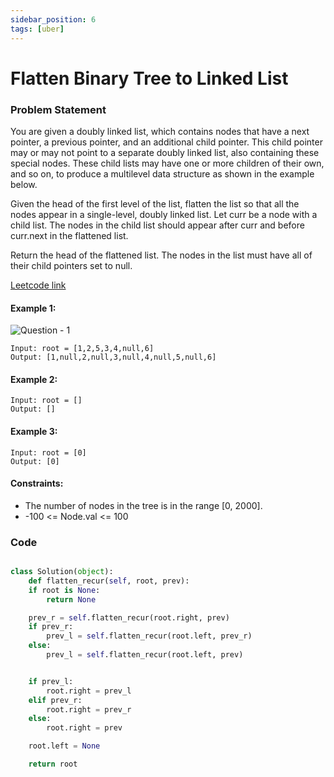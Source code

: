 ```yaml
---
sidebar_position: 6
tags: [uber]
---
```


# Flatten Binary Tree to Linked List

### Problem Statement

You are given a doubly linked list, which contains nodes that have a next pointer, a previous pointer, and an additional child pointer. This child pointer may or may not point to a separate doubly linked list, also containing these special nodes. These child lists may have one or more children of their own, and so on, to produce a multilevel data structure as shown in the example below.

Given the head of the first level of the list, flatten the list so that all the nodes appear in a single-level, doubly linked list. Let curr be a node with a child list. The nodes in the child list should appear after curr and before curr.next in the flattened list.

Return the head of the flattened list. The nodes in the list must have all of their child pointers set to null.

[Leetcode link](https://leetcode.com/problems/flatten-binary-tree-to-linked-list/)

#### Example 1:

![Question - 1](https://assets.leetcode.com/uploads/2021/01/14/flaten.jpg)

```
Input: root = [1,2,5,3,4,null,6]
Output: [1,null,2,null,3,null,4,null,5,null,6]
```

#### Example 2:

```
Input: root = []
Output: []
```

#### Example 3:

```
Input: root = [0]
Output: [0]
```

#### Constraints:

- The number of nodes in the tree is in the range [0, 2000].
- -100 <= Node.val <= 100

### Code

```python title="Python Code"

class Solution(object):
    def flatten_recur(self, root, prev):
    if root is None:
        return None

    prev_r = self.flatten_recur(root.right, prev)
    if prev_r:
        prev_l = self.flatten_recur(root.left, prev_r)
    else:
        prev_l = self.flatten_recur(root.left, prev)


    if prev_l:
        root.right = prev_l
    elif prev_r:
        root.right = prev_r
    else:
        root.right = prev

    root.left = None

    return root

```
